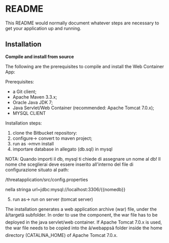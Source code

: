 # README #

This README would normally document whatever steps are necessary to get your application up and running.

## Installation ##

**Compile and install from source**

The following are the prerequisites to compile and install the Web Container App:

Prerequisites:

* a Git client;
* Apache Maven 3.3.x;
* Oracle Java JDK 7;
* Java Servlet/Web Container (recommended: Apache Tomcat 7.0.x);
* MYSQL CLIENT


Installation steps:

1) clone the Bitbucket repository:
2) configure-> convert to maven project;
3) run as ->mvn install
4) importare database in allegato (db.sql) in mysql

NOTA: Quando importi il db, mysql ti chiede di assegnare un nome al db! Il nome che sceglierai deve essere
inserito all'interno del file di configurazione situato al path: 

/threatapplication/src/config.properties

nella stringa url=jdbc:mysql://localhost:3306/{{nomedb}} 

5) run as-> run on server (tomcat server)


The installation generates a web application archive (war) file, under the â/targetâ subfolder. In order to use the component, the war file has to be deployed in the java servlet/web container. If Apache Tomcat 7.0.x is used, the war file needs to be copied into the â/webappsâ folder inside the home directory (CATALINA_HOME) of Apache Tomcat 7.0.x.